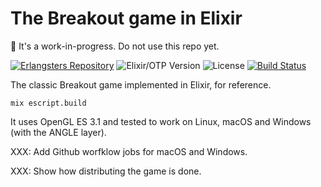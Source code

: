 # The Breakout game in Elixir

:construction: It's a work-in-progress. Do not use this repo yet.

[![Erlangsters Repository](https://img.shields.io/badge/erlangsters-breakout--elixir-%23a90432)](https://github.com/erlangsters/breakout-elixir)
![Elixir/OTP Version](https://img.shields.io/badge/elixir%2Fotp-1.18%2F28-purple)
![License](https://img.shields.io/github/license/erlangsters/breakout-elixir)
[![Build Status](https://img.shields.io/github/actions/workflow/status/erlangsters/breakout-elixir/workflow.yml)](https://github.com/erlangsters/breakout-elixir/actions/workflows/workflow.yml)

The classic Breakout game implemented in Elixir, for reference.

```
mix escript.build
```

It uses OpenGL ES 3.1 and tested to work on Linux, macOS and Windows (with the
ANGLE layer).

XXX: Add Github worfklow jobs for macOS and Windows.

XXX: Show how distributing the game is done.

